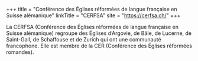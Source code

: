 +++
title = "Conférence des Églises réformées de langue française en Suisse alémanique"
linkTitle = "CERFSA"
site = "https://cerfsa.ch/"
+++

La CERFSA (Conférence des Églises réformées de langue française en Suisse alémanique) regroupe des Églises d’Argovie, de Bâle, de Lucerne, de Saint-Gall, de Schaffouse et de Zurich qui ont une communauté francophone. Elle est membre de la CER (Conférence des Églises réformées romandes).
